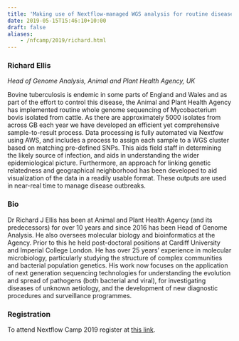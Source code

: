 ```yaml
---
title: 'Making use of Nextflow-managed WGS analysis for routine disease surveillance in British livestock'
date: 2019-05-15T15:46:10+10:00
draft: false
aliases:
    - /nfcamp/2019/richard.html
---
```


### Richard Ellis
*Head of Genome Analysis, Animal and Plant Health Agency, UK*

Bovine tuberculosis is endemic in some parts of England and Wales and as part of the effort to control this disease, the Animal and Plant Health Agency has implemented routine whole genome sequencing of Mycobacterium bovis isolated from cattle.  As there are approximately 5000 isolates from across GB each year we have developed an efficient yet comprehensive sample-to-result process.  Data processing is fully automated via Nextfow using AWS, and includes a process to assign each sample to a WGS cluster based on matching pre-defined SNPs. This aids field staff in determining the likely source of infection, and aids in understanding the wider epidemiological picture.  Furthermore, an approach for linking genetic relatedness and geographical neighborhood has been developed to aid visualization of the data in a readily usable format.  These outputs are used in near-real time to manage disease outbreaks.

### Bio 

Dr Richard J Ellis has been at Animal and Plant Health Agency (and its predecessors) for over 10 years and since 2016 has been Head of Genome Analysis.  He also oversees molecular biology and bioinformatics at the Agency.  Prior to this he held post-doctoral positions at Cardiff University and Imperial College London.  He has over 25 years’ experience in molecular microbiology, particularly studying the structure of complex communities and bacterial population genetics.  His work now focuses on the application of next generation sequencing technologies for understanding the evolution and spread of pathogens (both bacterial and viral), for investigating diseases of unknown aetiology, and the development of new diagnostic procedures and surveillance programmes.

### Registration 

To attend Nextflow Camp 2019 register at [this link](https://www.crg.eu/en/event/coursescrg-nextflow-2019).